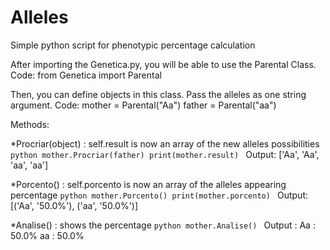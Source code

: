 # Alleles
Simple python script for phenotypic percentage calculation

After importing the Genetica.py, you will be able to use the Parental Class.
Code: from Genetica import Parental

Then, you can define objects in this class. Pass the alleles as one string argument.
Code: mother = Parental("Aa")
      father = Parental("aa")

Methods:

*Procriar(object) : self.result is now an array of the new alleles possibilities
                    ```python
                    mother.Procriar(father)
                    print(mother.result)
                    ```
                    Output: ['Aa', 'Aa', 'aa', 'aa']
                          
*Porcento() : self.porcento is now an array of the alleles appearing percentage
              ```python
              mother.Porcento()
              print(mother.porcento)
              ```
              Output: [('Aa', '50.0%'), ('aa', '50.0%')]
                          
*Analise() : shows the percentage
             ```python
             mother.Analise()
             ```
             Output : Aa : 50.0%
                      aa : 50.0%
